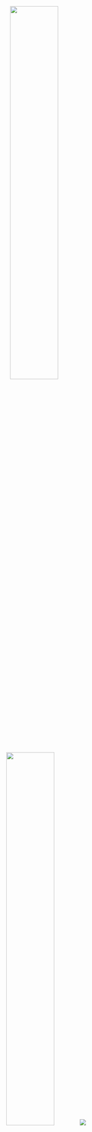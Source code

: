 <p align="center">
  <img height="50%" width="auto" src ="https://github-readme-stats.vercel.app/api?username=alana-price&show_icons=true&count_private=true&theme=darcula&hide_border=true&hide=issues,contribs&bg_color=00000000">
  <img height="50%" width="auto" src ="https://github-readme-stats.vercel.app/api/top-langs/?username=alana-price&layout=compact&hide_border=true&theme=darcula&bg_color=00000000&langs_count=6&hide=jupyter%20notebook,tex,css,php&exclude_repo=Pacman-AI">
  <img src ="https://github-readme-streak-stats.herokuapp.com?user=alana-price&theme=darcula&hide_border=true&background=FFFFFF00">
</p>

<!-- <p align="center">
  <img align="left" src ="https://github-readme-stats.vercel.app/api/pin/?username=alana-price&repo=ytdx">
  <img align="right" src ="https://github-readme-stats.vercel.app/api/pin/?username=alana-price&repo=pixel-weather">
</p> -->


<!--
**alana-price/alana-price** is a ✨ _special_ ✨ repository because its `README.md` (this file) appears on your GitHub profile.

Here are some ideas to get you started:

- 🔭 I’m currently working on ...
- 🌱 I’m currently learning ...
- 👯 I’m looking to collaborate on ...
- 🤔 I’m looking for help with ...
- 💬 Ask me about ...
- 📫 How to reach me: ...
- 😄 Pronouns: ...
- ⚡ Fun fact: ...
-->
